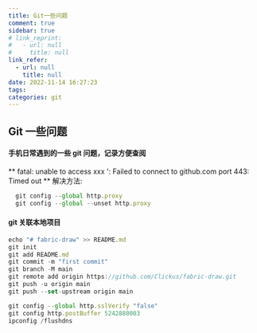 ```yaml
---
title: Git一些问题
comment: true
sidebar: true
# link_reprint:
#   - url: null
#     title: null
link_refer:
  - url: null
    title: null
date: 2022-11-14 16:27:23
tags:
categories: git
---
```


## Git 一些问题

#### 手机日常遇到的一些 git 问题，记录方便查阅

** fatal: unable to access xxx ': Failed to connect to github.com port 443: Timed out **
解决方法:

```js
  git config --global http.proxy
  git config --global --unset http.proxy
```

#### git 关联本地项目

```js
echo "# fabric-draw" >> README.md
git init
git add README.md
git commit -m "first commit"
git branch -M main
git remote add origin https://github.com/Clickus/fabric-draw.git
git push -u origin main
git push --set-upstream origin main
```

```js
git config --global http.sslVerify "false"
git config http.postBuffer 5242880003
ipconfig /flushdns
```

